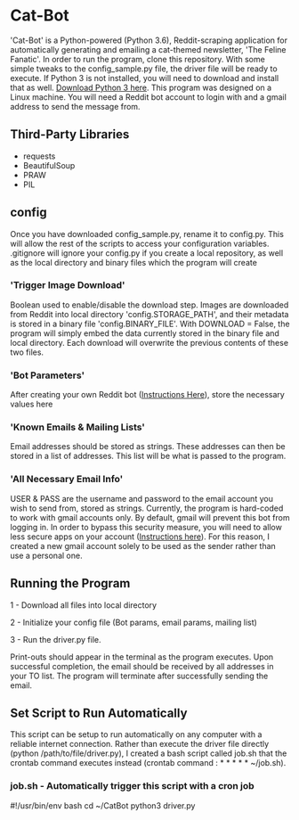 # Cat-Bot
'Cat-Bot' is a Python-powered (Python 3.6), Reddit-scraping application for automatically generating and emailing a cat-themed newsletter, 'The Feline Fanatic'. In order to run the program, clone this repository. With some simple tweaks to the config_sample.py file, the driver file will be ready to execute. If Python 3 is not installed, you will need to download and install that as well. [Download Python 3 here](https://www.python.org/downloads/). This program was designed on a Linux machine. You will need a Reddit bot account to login with and a gmail address to send the message from.

## Third-Party Libraries
- requests
- BeautifulSoup
- PRAW
- PIL

## config
Once you have downloaded config_sample.py, rename it to config.py. This will allow the rest of the scripts to access your configuration variables. .gitignore will ignore your config.py if you create a local repository, as well as the local directory and binary files which the program will create

### 'Trigger Image Download'
Boolean used to enable/disable the download step. Images are downloaded from Reddit into local directory 'config.STORAGE_PATH', and their metadata is stored in a binary file 'config.BINARY_FILE'. With DOWNLOAD = False, the program will simply embed the data currently stored in the binary file and local directory. Each download will overwrite the previous contents of these two files.

### 'Bot Parameters'
After creating your own Reddit bot ([Instructions Here](http://pythonforengineers.com/build-a-reddit-bot-part-1/)), store the necessary values here

### 'Known Emails & Mailing Lists'
Email addresses should be stored as strings. These addresses can then be stored in a list of addresses. This list will be what is passed to the program.

### 'All Necessary Email Info'
USER & PASS are the username and password to the email account you wish to send from, stored as strings. Currently, the program is hard-coded to work with gmail accounts only. By default, gmail will prevent this bot from logging in. In order to bypass this security measure, you will need to allow less secure apps on your account ([Instructions here](https://support.google.com/accounts/answer/6010255?hl=en)). For this reason, I created a new gmail account solely to be used as the sender rather than use a personal one.

## Running the Program
1 - Download all files into local directory

2 - Initialize your config file (Bot params, email params, mailing list)

3 - Run the driver.py file.

Print-outs should appear in the terminal as the program executes. Upon successful completion, the email should be received by all addresses in your TO list. The program will terminate after successfully sending the email.

## Set Script to Run Automatically
This script can be setup to run automatically on any computer with a reliable internet connection.  Rather than execute the driver file directly (python /path/to/file/driver.py), I created a bash script called job.sh that the crontab command executes instead (crontab command : * * * * * ~/job.sh).

### job.sh - Automatically trigger this script with a cron job
#!/usr/bin/env bash
cd ~/CatBot
python3 driver.py

